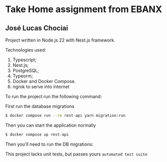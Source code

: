 # Take Home assignment from EBANX #

## José Lucas Chociai ##

Project written in Node.js 22 with Nest.js framework.

Technologies used:

1. Typescript;
2. Nest.js;
3. PostgreSQL;
4. Typeorm;
5. Docker and Docker Compose.
6. ngrok to serve into internet

To run the project run the following command:

First run the database migrations
```bash
$ docker compose run --rm rest-api yarn migration:run
```
Then you can start the application normally

```bash
$ docker compose up rest-api
```

Then you'll need to run the DB migrations:


This project lacks unit tests, but passes yours ``automated test suite``

